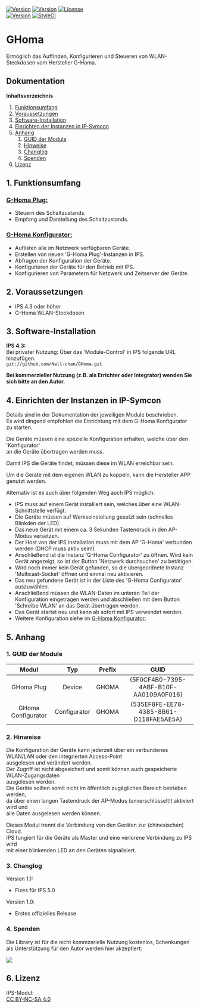 [![Version](https://img.shields.io/badge/Symcon-PHPModul-red.svg)](https://www.symcon.de/service/dokumentation/entwicklerbereich/sdk-tools/sdk-php/)
[![Version](https://img.shields.io/badge/Modul%20Version-1.01-blue.svg)]()
[![License](https://img.shields.io/badge/License-CC%20BY--NC--SA%204.0-green.svg)](https://creativecommons.org/licenses/by-nc-sa/4.0/)  
[![Version](https://img.shields.io/badge/Symcon%20Version-4.3%20%3E-green.svg)](https://www.symcon.de/forum/threads/30857-IP-Symcon-4-3-%28Stable%29-Changelog)
[![StyleCI](https://styleci.io/repos/115921415/shield?style=flat)](https://styleci.io/repos/115921415)  

# GHoma 
Ermöglich das Auffinden, Konfigurieren und Steueren
von WLAN-Steckdosen vom Hersteller G-Homa.


## Dokumentation

**Inhaltsverzeichnis**

1. [Funktionsumfang](#1-funktionsumfang)  
2. [Voraussetzungen](#2-voraussetzungen)  
3. [Software-Installation](#3-software-installation) 
4. [Einrichten der Instanzen in IP-Symcon](#4-einrichten-der-instanzen-in-ip-symcon)
5. [Anhang](#5-anhang)  
    1. [GUID der Module](#1-guid-der-module)
    2. [Hinweise](#2-hinweise)
    3. [Changlog](#3-changlog)
    4. [Spenden](#4-spenden)
6. [Lizenz](#6-lizenz)

## 1. Funktionsumfang

### [G-Homa Plug:](GHPlug/)  

 - Steuern des Schaltzustands.  
 - Empfang und Darstellung des Schaltzustands.  

### [G-Homa Konfigurator:](GHConfigurator/)  

 - Auflisten alle im Netzwerk verfügbaren Geräte.  
 - Erstellen von neuen 'G-Homa Plug'-Instanzen in IPS.  
 - Abfragen der Konfiguration der Geräte.  
 - Konfigurieren der Geräte für den Betrieb mit IPS.  
 - Konfigurieren von Parametern für Netzwerk und Zeitserver der Geräte.  

## 2. Voraussetzungen

 - IPS 4.3 oder höher  
 - G-Homa WLAN-Steckdosen  

## 3. Software-Installation

**IPS 4.3:**  
   Bei privater Nutzung: Über das 'Module-Control' in IPS folgende URL hinzufügen.  
    `git://github.com/Nall-chan/GHoma.git`  

   **Bei kommerzieller Nutzung (z.B. als Errichter oder Integrator) wenden Sie sich bitte an den Autor.**  

## 4. Einrichten der Instanzen in IP-Symcon

Details sind in der Dokumentation der jeweiligen Module beschrieben.  
Es wird dingend empfohlen die Einrichtung mit dem G-Homa Konfigurator zu starten.  

Die Geräte müssen eine spezielle Konfiguration erhalten, welche über den 'Konfigurator'  
an die Geräte übertragen werden muss.  

Damit IPS die Geräte findet, müssen diese im WLAN erreichbar sein.  

Um die Geräte mit dem eigenen WLAN zu koppeln, kann die Hersteller APP genutzt werden.  

Alternativ ist es auch über folgenden Weg auch IPS möglich:  

- IPS muss auf einem Gerät installiert sein, welches über eine WLAN-Schnittstelle verfügt.  
- Die Geräte müssen auf Werkseinstellung gesetzt sein (schnelles Blinkden der LED).  
- Das neue Gerät mit einem ca. 3 Sekunden Tastendruck in den AP-Modus versetzen.  
- Der Host von der IPS installation muss mit dem AP 'G-Homa' verbunden werden (DHCP muss aktiv sein!).  
- Anschließend ist die Instanz 'G-Homa Configurator' zu öffnen. Wird kein Gerät angezeigt, so ist der Button 'Netzwerk durchsuchen' zu betätigen.  
- Wird noch immer kein Gerät gefunden, so die übergeordnete Instanz 'Multicast-Socket' öffnen und einmal neu aktivieren.  
- Das neu gefundene Gerät ist in der Liste des 'G-Homa Configurator' auszuwählen.  
- Anschließend müssen die WLAN-Daten im unteren Teil der Konfiguration eingetragen werden und abschließen mit dem Button 'Schreibe WLAN' an das Gerät übertragen werden.  
- Das Gerät startet neu und kann ab sofort mit IPS verwendet werden.  
- Weitere Konfiguration siehe im [G-Homa Konfigurator:](GHConfigurator/)  

## 5. Anhang

###  1. GUID der Module

 
| Modul              | Typ          |Prefix  | GUID                                   |
| :----------------: | :----------: | :----: | :------------------------------------: |
| GHoma Plug         | Device       | GHOMA  | {5F0CF4B0-7395-4ABF-B10F-AA0109A0F016} |
| GHoma Configurator | Configurator | GHOMA  | {535EF8FE-EE78-4385-8B61-D118FAE5AE5A} |


### 2. Hinweise  

 Die Konfiguration der Geräte kann jederzeit über ein verbundenes WLAN/LAN oder den integrierten Access-Point  
 ausgelesen und verändert werden.  
 Der Zugriff ist nicht abgesichert und somit können auch gespeicherte WLAN-Zugangsdaten  
 ausgelesen werden.  
 Die Geräte sollten somit nicht im öffentlich zugäglichen Bereich betrieben werden,  
 da über einen langen Tastendruck der AP-Modus (unverschlüsselt!) aktiviert wird und  
 alle Daten ausgelesen werden können.  
 
 Dieses Modul trennt die Verbindung von den Geräten zur (chinesischen) Cloud.  
 IPS fungiert für die Geräte als Master und eine verlorene Verbindung zu IPS wird  
 mit einer blinkenden LED an den Geräten signalisiert.  


### 3. Changlog

Version 1.1:  
 - Fixes für IPS 5.0

Version 1.0:  
 - Erstes offizielles Release  

### 4. Spenden  
  
  Die Library ist für die nicht kommzerielle Nutzung kostenlos, Schenkungen als Unterstützung für den Autor werden hier akzeptiert:  

<a href="https://www.paypal.com/cgi-bin/webscr?cmd=_s-xclick&hosted_button_id=G2SLW2MEMQZH2" target="_blank"><img src="https://www.paypalobjects.com/de_DE/DE/i/btn/btn_donate_LG.gif" border="0" /></a>

## 6. Lizenz

  IPS-Modul:  
  [CC BY-NC-SA 4.0](https://creativecommons.org/licenses/by-nc-sa/4.0/)  
 
